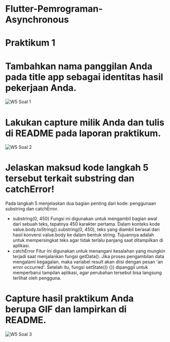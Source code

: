 # Flutter-Pemrograman-Asynchronous

# Praktikum 1
# Tambahkan nama panggilan Anda pada title app sebagai identitas hasil pekerjaan Anda.
![W5 Soal 1](https://github.com/user-attachments/assets/118a4c86-c665-44b7-8f82-e3e29dc8f0d2)
# Lakukan capture milik Anda dan tulis di README pada laporan praktikum.
![W5 Soal 2](https://github.com/user-attachments/assets/139fcf07-d3bf-4382-804f-59e3ada92164)
# Jelaskan maksud kode langkah 5 tersebut terkait substring dan catchError!
Pada langkah 5 menjelaskan dua bagian penting dari kode: penggunaan substring dan catchError.
- substring(0, 450)
Fungsi ini digunakan untuk mengambil bagian awal dari sebuah teks, tepatnya 450 karakter pertama. Dalam konteks kode value.body.toString().substring(0, 450), teks yang diambil berasal dari hasil konversi value.body ke dalam bentuk string. Tujuannya adalah untuk mempersingkat teks agar tidak terlalu panjang saat ditampilkan di aplikasi.
- catchError
Fitur ini digunakan untuk menangani kesalahan yang mungkin terjadi saat menjalankan fungsi getData(). Jika proses pengambilan data mengalami kegagalan, maka variabel result akan diisi dengan pesan 'an error occurred'. Setelah itu, fungsi setState(() {}) dipanggil untuk memperbarui tampilan aplikasi, agar perubahan tersebut bisa langsung terlihat oleh pengguna.
# Capture hasil praktikum Anda berupa GIF dan lampirkan di README.
![W5 Soal 3](https://github.com/user-attachments/assets/6b528413-66f3-467d-a785-c1feb872a2f9)





